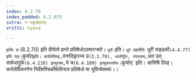 ```yaml
---
index: 8.2.79
index_padded: 8.2.079
sutra: न भकुर्चछराम्
vritti: nyasa

---
```

`हालि च` (8.2.70) इति दीर्घत्वे प्राप्ते प्रतिषेधोऽयमारभ्यते। `धुर्यः` इति। `धुरं वहतीति `धुरी यङ्ढकौ` (4.4.77) इति यत्। `कुर्यात्` इति। करोतेलिङ्, `तनादिकृञ्भ्य उ` (3.1.79), धातोर्गुणः, रपरत्वम्, `अत उत् सार्वधातुके` (6.4.110) इत्युत्त्वम्, `ये च` (6.4.109) इत्युकारलोपः। `कुर्यात्` इति। आशिषि लिङ्। करोतेर्विकरणेन निर्देशश्चिकीर्षतीत्यत्र प्रतिषेधो मा भूवित्येवमर्थः।।